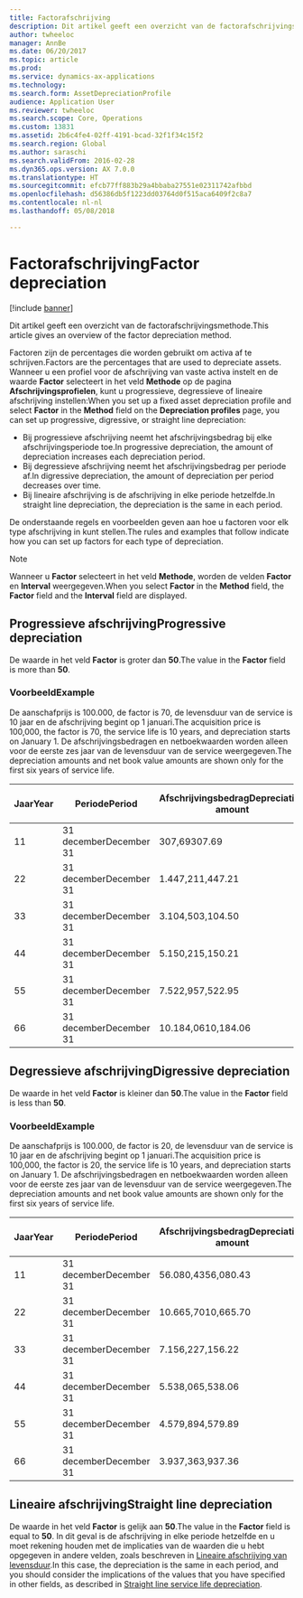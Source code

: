 ```yaml
---
title: Factorafschrijving
description: Dit artikel geeft een overzicht van de factorafschrijvingsmethode.
author: twheeloc
manager: AnnBe
ms.date: 06/20/2017
ms.topic: article
ms.prod: 
ms.service: dynamics-ax-applications
ms.technology: 
ms.search.form: AssetDepreciationProfile
audience: Application User
ms.reviewer: twheeloc
ms.search.scope: Core, Operations
ms.custom: 13831
ms.assetid: 2b6c4fe4-02ff-4191-bcad-32f1f34c15f2
ms.search.region: Global
ms.author: saraschi
ms.search.validFrom: 2016-02-28
ms.dyn365.ops.version: AX 7.0.0
ms.translationtype: HT
ms.sourcegitcommit: efcb77ff883b29a4bbaba27551e02311742afbbd
ms.openlocfilehash: d56386db5f1223dd03764d0f515aca6409f2c8a7
ms.contentlocale: nl-nl
ms.lasthandoff: 05/08/2018

---
```


# <a name="factor-depreciation"></a><span data-ttu-id="1074e-103">Factorafschrijving</span><span class="sxs-lookup"><span data-stu-id="1074e-103">Factor depreciation</span></span>

[!include [banner](../includes/banner.md)]

<span data-ttu-id="1074e-104">Dit artikel geeft een overzicht van de factorafschrijvingsmethode.</span><span class="sxs-lookup"><span data-stu-id="1074e-104">This article gives an overview of the factor depreciation method.</span></span>

<span data-ttu-id="1074e-105">Factoren zijn de percentages die worden gebruikt om activa af te schrijven.</span><span class="sxs-lookup"><span data-stu-id="1074e-105">Factors are the percentages that are used to depreciate assets.</span></span> <span data-ttu-id="1074e-106">Wanneer u een profiel voor de afschrijving van vaste activa instelt en de waarde **Factor** selecteert in het veld **Methode** op de pagina **Afschrijvingsprofielen**, kunt u progressieve, degressieve of lineaire afschrijving instellen:</span><span class="sxs-lookup"><span data-stu-id="1074e-106">When you set up a fixed asset depreciation profile and select **Factor** in the **Method** field on the **Depreciation profiles** page, you can set up progressive, digressive, or straight line depreciation:</span></span>

-   <span data-ttu-id="1074e-107">Bij progressieve afschrijving neemt het afschrijvingsbedrag bij elke afschrijvingsperiode toe.</span><span class="sxs-lookup"><span data-stu-id="1074e-107">In progressive depreciation, the amount of depreciation increases each depreciation period.</span></span>
-   <span data-ttu-id="1074e-108">Bij degressieve afschrijving neemt het afschrijvingsbedrag per periode af.</span><span class="sxs-lookup"><span data-stu-id="1074e-108">In digressive depreciation, the amount of depreciation per period decreases over time.</span></span>
-   <span data-ttu-id="1074e-109">Bij lineaire afschrijving is de afschrijving in elke periode hetzelfde.</span><span class="sxs-lookup"><span data-stu-id="1074e-109">In straight line depreciation, the depreciation is the same in each period.</span></span>

<span data-ttu-id="1074e-110">De onderstaande regels en voorbeelden geven aan hoe u factoren voor elk type afschrijving in kunt stellen.</span><span class="sxs-lookup"><span data-stu-id="1074e-110">The rules and examples that follow indicate how you can set up factors for each type of depreciation.</span></span> 

> [!NOTE] 
> <span data-ttu-id="1074e-111">Wanneer u **Factor** selecteert in het veld **Methode**, worden de velden **Factor** en **Interval** weergegeven.</span><span class="sxs-lookup"><span data-stu-id="1074e-111">When you select **Factor** in the **Method** field, the **Factor** field and the **Interval** field are displayed.</span></span>

## <a name="progressive-depreciation"></a><span data-ttu-id="1074e-112">Progressieve afschrijving</span><span class="sxs-lookup"><span data-stu-id="1074e-112">Progressive depreciation</span></span>
<span data-ttu-id="1074e-113">De waarde in het veld **Factor** is groter dan **50**.</span><span class="sxs-lookup"><span data-stu-id="1074e-113">The value in the **Factor** field is more than **50**.</span></span>

### <a name="example"></a><span data-ttu-id="1074e-114">Voorbeeld</span><span class="sxs-lookup"><span data-stu-id="1074e-114">Example</span></span>

<span data-ttu-id="1074e-115">De aanschafprijs is 100.000, de factor is 70, de levensduur van de service is 10 jaar en de afschrijving begint op 1 januari.</span><span class="sxs-lookup"><span data-stu-id="1074e-115">The acquisition price is 100,000, the factor is 70, the service life is 10 years, and depreciation starts on January 1.</span></span> <span data-ttu-id="1074e-116">De afschrijvingsbedragen en netboekwaarden worden alleen voor de eerste zes jaar van de levensduur van de service weergegeven.</span><span class="sxs-lookup"><span data-stu-id="1074e-116">The depreciation amounts and net book value amounts are shown only for the first six years of service life.</span></span>

| <span data-ttu-id="1074e-117">Jaar</span><span class="sxs-lookup"><span data-stu-id="1074e-117">Year</span></span> | <span data-ttu-id="1074e-118">Periode</span><span class="sxs-lookup"><span data-stu-id="1074e-118">Period</span></span>      | <span data-ttu-id="1074e-119">Afschrijvingsbedrag</span><span class="sxs-lookup"><span data-stu-id="1074e-119">Depreciation amount</span></span> | <span data-ttu-id="1074e-120">Bedrag nettoboekwaarde</span><span class="sxs-lookup"><span data-stu-id="1074e-120">Net book value amount</span></span> |
|------|-------------|---------------------|-----------------------|
| <span data-ttu-id="1074e-121">1</span><span class="sxs-lookup"><span data-stu-id="1074e-121">1</span></span>    | <span data-ttu-id="1074e-122">31 december</span><span class="sxs-lookup"><span data-stu-id="1074e-122">December 31</span></span> | <span data-ttu-id="1074e-123">307,69</span><span class="sxs-lookup"><span data-stu-id="1074e-123">307.69</span></span>              | <span data-ttu-id="1074e-124">99.692,31</span><span class="sxs-lookup"><span data-stu-id="1074e-124">99,692.31</span></span>             |
| <span data-ttu-id="1074e-125">2</span><span class="sxs-lookup"><span data-stu-id="1074e-125">2</span></span>    | <span data-ttu-id="1074e-126">31 december</span><span class="sxs-lookup"><span data-stu-id="1074e-126">December 31</span></span> | <span data-ttu-id="1074e-127">1.447,21</span><span class="sxs-lookup"><span data-stu-id="1074e-127">1,447.21</span></span>            | <span data-ttu-id="1074e-128">98.245,10</span><span class="sxs-lookup"><span data-stu-id="1074e-128">98,245.10</span></span>             |
| <span data-ttu-id="1074e-129">3</span><span class="sxs-lookup"><span data-stu-id="1074e-129">3</span></span>    | <span data-ttu-id="1074e-130">31 december</span><span class="sxs-lookup"><span data-stu-id="1074e-130">December 31</span></span> | <span data-ttu-id="1074e-131">3.104,50</span><span class="sxs-lookup"><span data-stu-id="1074e-131">3,104.50</span></span>            | <span data-ttu-id="1074e-132">95.140,60</span><span class="sxs-lookup"><span data-stu-id="1074e-132">95,140.60</span></span>             |
| <span data-ttu-id="1074e-133">4</span><span class="sxs-lookup"><span data-stu-id="1074e-133">4</span></span>    | <span data-ttu-id="1074e-134">31 december</span><span class="sxs-lookup"><span data-stu-id="1074e-134">December 31</span></span> | <span data-ttu-id="1074e-135">5.150,21</span><span class="sxs-lookup"><span data-stu-id="1074e-135">5,150.21</span></span>            | <span data-ttu-id="1074e-136">89.990,39</span><span class="sxs-lookup"><span data-stu-id="1074e-136">89,990.39</span></span>             |
| <span data-ttu-id="1074e-137">5</span><span class="sxs-lookup"><span data-stu-id="1074e-137">5</span></span>    | <span data-ttu-id="1074e-138">31 december</span><span class="sxs-lookup"><span data-stu-id="1074e-138">December 31</span></span> | <span data-ttu-id="1074e-139">7.522,95</span><span class="sxs-lookup"><span data-stu-id="1074e-139">7,522.95</span></span>            | <span data-ttu-id="1074e-140">82.467,44</span><span class="sxs-lookup"><span data-stu-id="1074e-140">82,467.44</span></span>             |
| <span data-ttu-id="1074e-141">6</span><span class="sxs-lookup"><span data-stu-id="1074e-141">6</span></span>    | <span data-ttu-id="1074e-142">31 december</span><span class="sxs-lookup"><span data-stu-id="1074e-142">December 31</span></span> | <span data-ttu-id="1074e-143">10.184,06</span><span class="sxs-lookup"><span data-stu-id="1074e-143">10,184.06</span></span>           | <span data-ttu-id="1074e-144">72.283,38</span><span class="sxs-lookup"><span data-stu-id="1074e-144">72,283.38</span></span>             |

## <a name="digressive-depreciation"></a><span data-ttu-id="1074e-145">Degressieve afschrijving</span><span class="sxs-lookup"><span data-stu-id="1074e-145">Digressive depreciation</span></span>
<span data-ttu-id="1074e-146">De waarde in het veld **Factor** is kleiner dan **50**.</span><span class="sxs-lookup"><span data-stu-id="1074e-146">The value in the **Factor** field is less than **50**.</span></span>

### <a name="example"></a><span data-ttu-id="1074e-147">Voorbeeld</span><span class="sxs-lookup"><span data-stu-id="1074e-147">Example</span></span>

<span data-ttu-id="1074e-148">De aanschafprijs is 100.000, de factor is 20, de levensduur van de service is 10 jaar en de afschrijving begint op 1 januari.</span><span class="sxs-lookup"><span data-stu-id="1074e-148">The acquisition price is 100,000, the factor is 20, the service life is 10 years, and depreciation starts on January 1.</span></span> <span data-ttu-id="1074e-149">De afschrijvingsbedragen en netboekwaarden worden alleen voor de eerste zes jaar van de levensduur van de service weergegeven.</span><span class="sxs-lookup"><span data-stu-id="1074e-149">The depreciation amounts and net book value amounts are shown only for the first six years of service life.</span></span>

| <span data-ttu-id="1074e-150">Jaar</span><span class="sxs-lookup"><span data-stu-id="1074e-150">Year</span></span> | <span data-ttu-id="1074e-151">Periode</span><span class="sxs-lookup"><span data-stu-id="1074e-151">Period</span></span>      | <span data-ttu-id="1074e-152">Afschrijvingsbedrag</span><span class="sxs-lookup"><span data-stu-id="1074e-152">Depreciation amount</span></span> | <span data-ttu-id="1074e-153">Bedrag nettoboekwaarde</span><span class="sxs-lookup"><span data-stu-id="1074e-153">Net book value amount</span></span> |
|------|-------------|---------------------|-----------------------|
| <span data-ttu-id="1074e-154">1</span><span class="sxs-lookup"><span data-stu-id="1074e-154">1</span></span>    | <span data-ttu-id="1074e-155">31 december</span><span class="sxs-lookup"><span data-stu-id="1074e-155">December 31</span></span> | <span data-ttu-id="1074e-156">56.080,43</span><span class="sxs-lookup"><span data-stu-id="1074e-156">56,080.43</span></span>           | <span data-ttu-id="1074e-157">43.919,57</span><span class="sxs-lookup"><span data-stu-id="1074e-157">43,919.57</span></span>             |
| <span data-ttu-id="1074e-158">2</span><span class="sxs-lookup"><span data-stu-id="1074e-158">2</span></span>    | <span data-ttu-id="1074e-159">31 december</span><span class="sxs-lookup"><span data-stu-id="1074e-159">December 31</span></span> | <span data-ttu-id="1074e-160">10.665,70</span><span class="sxs-lookup"><span data-stu-id="1074e-160">10,665.70</span></span>           | <span data-ttu-id="1074e-161">33.253,87</span><span class="sxs-lookup"><span data-stu-id="1074e-161">33,253.87</span></span>             |
| <span data-ttu-id="1074e-162">3</span><span class="sxs-lookup"><span data-stu-id="1074e-162">3</span></span>    | <span data-ttu-id="1074e-163">31 december</span><span class="sxs-lookup"><span data-stu-id="1074e-163">December 31</span></span> | <span data-ttu-id="1074e-164">7.156,22</span><span class="sxs-lookup"><span data-stu-id="1074e-164">7,156.22</span></span>            | <span data-ttu-id="1074e-165">26.097,65</span><span class="sxs-lookup"><span data-stu-id="1074e-165">26,097.65</span></span>             |
| <span data-ttu-id="1074e-166">4</span><span class="sxs-lookup"><span data-stu-id="1074e-166">4</span></span>    | <span data-ttu-id="1074e-167">31 december</span><span class="sxs-lookup"><span data-stu-id="1074e-167">December 31</span></span> | <span data-ttu-id="1074e-168">5.538,06</span><span class="sxs-lookup"><span data-stu-id="1074e-168">5,538.06</span></span>            | <span data-ttu-id="1074e-169">20.559,59</span><span class="sxs-lookup"><span data-stu-id="1074e-169">20,559.59</span></span>             |
| <span data-ttu-id="1074e-170">5</span><span class="sxs-lookup"><span data-stu-id="1074e-170">5</span></span>    | <span data-ttu-id="1074e-171">31 december</span><span class="sxs-lookup"><span data-stu-id="1074e-171">December 31</span></span> | <span data-ttu-id="1074e-172">4.579,89</span><span class="sxs-lookup"><span data-stu-id="1074e-172">4,579.89</span></span>            | <span data-ttu-id="1074e-173">15.979,70</span><span class="sxs-lookup"><span data-stu-id="1074e-173">15,979.70</span></span>             |
| <span data-ttu-id="1074e-174">6</span><span class="sxs-lookup"><span data-stu-id="1074e-174">6</span></span>    | <span data-ttu-id="1074e-175">31 december</span><span class="sxs-lookup"><span data-stu-id="1074e-175">December 31</span></span> | <span data-ttu-id="1074e-176">3.937,36</span><span class="sxs-lookup"><span data-stu-id="1074e-176">3,937.36</span></span>            | <span data-ttu-id="1074e-177">12.042,34</span><span class="sxs-lookup"><span data-stu-id="1074e-177">12,042.34</span></span>             |

## <a name="straight-line-depreciation"></a><span data-ttu-id="1074e-178">Lineaire afschrijving</span><span class="sxs-lookup"><span data-stu-id="1074e-178">Straight line depreciation</span></span>
<span data-ttu-id="1074e-179">De waarde in het veld **Factor** is gelijk aan **50**.</span><span class="sxs-lookup"><span data-stu-id="1074e-179">The value in the **Factor** field is equal to **50**.</span></span> <span data-ttu-id="1074e-180">In dit geval is de afschrijving in elke periode hetzelfde en u moet rekening houden met de implicaties van de waarden die u hebt opgegeven in andere velden, zoals beschreven in [Lineaire afschrijving van levensduur](straight-line-service-life-depreciation.md).</span><span class="sxs-lookup"><span data-stu-id="1074e-180">In this case, the depreciation is the same in each period, and you should consider the implications of the values that you have specified in other fields, as described in [Straight line service life depreciation](straight-line-service-life-depreciation.md).</span></span>




